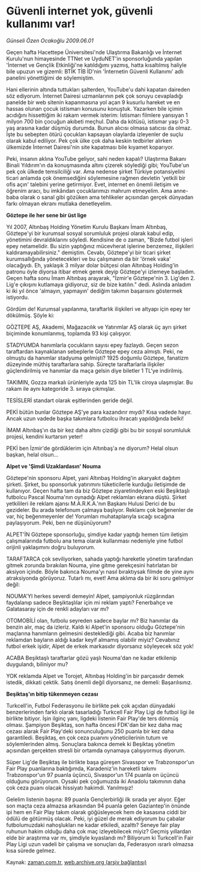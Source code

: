 # Güvenli internet yok, güvenli kullanımı var!

*Günseli Özen Ocakoğlu 2009.06.01*

<tr><td class="metin" colspan="2" style="padding-top: 20px; padding-left: 5px; padding-right: 10px;">Geçen hafta Hacettepe Üniversitesi'nde Ulaştırma Bakanlığı ve İnternet Kurulu'nun himayesinde TTNet ve UyduNET'in sponsorluğunda yapılan 'İnternet ve Gençlik Etkinliği'ne katıldığımı yazmış, hatta kısaltılmış haliyle bile upuzun ve gizemli: BTİK TİB İD'nin 'İnternetin Güvenli Kullanımı' adlı panelini yönettiğimi de söylemiştim.</td></tr><tr><td class="metin" colspan="2" style="padding-top: 20px; padding-left: 5px; padding-right: 10px;"><p>Hani ellerinin altında tuttukları şalterden, YouTube'u dahi kapatan daireden söz ediyorum. İnternet Dairesi uzmanlarının pek çok soruyu cevapladığı panelde bir web sitenin kapanmasına yol açan 9 kusurlu hareket ve en hassas olunan çocuk istismarı konusunu konuştuk. Yazarken bile içimin acıdığını hissettiğim iki rakam vermek isterim: İstismarı filmlere yansıyan 1 milyon 700 bin çocuğun akıbeti meçhul. Daha da kötüsü, istismar yaşı 0-3 yaş arasına kadar düşmüş durumda. Bunun alıcısı olmasa satıcısı da olmaz. İşte bu sebepten ötürü çocukları kapsayan olaylarda izleyenler de suçlu olarak kabul ediliyor. Pek çok ülke çok daha keskin tedbirler alırken ülkemizde İnternet Dairesi'nin site kapatması bile kıyamet koparıyor.
<p>Peki, insanın aklına YouTube geliyor, sahi neden kapalı? Ulaştırma Bakanı Binali Yıldırım'ın da konuşmasında altını çizerek söylediği gibi; YouTube'un pek çok ülkede temsilciliği var. Ama nedense şirket Türkiye potansiyelini ticari anlamda çok önemsediğini söylemesine rağmen devletin 'yetkili bir ofis açın' talebini yerine getirmiyor. Evet, internet en önemli iletişim ve öğrenim aracı, bu imkândan çocuklarımızı mahrum etmeyelim. Ama anne-baba olarak o sanal gibi gözüken ama tehlikeler açısından gerçek dünyadan farkı olmayan ekranı mutlaka denetleyelim.
<p><b>Göztepe ile her sene bir üst lige </b>
<p>Yıl 2007, Altınbaş Holding Yönetim Kurulu Başkanı İmam Altınbaş, Göztepe'yi bir kurumsal sosyal sorumluluk projesi olarak kabul edip, yönetimini devraldıklarını söyledi. Kendisine de o zaman, "Bizde futbol işleri epey netamelidir. Bu sizin yaptığınız mücevherat işlerine benzemez, ilişkileri kaldıramayabilirsiniz." demiştim. Cevabı, Göztepe'yi bir ticari şirket kurumsallığında yönetecekleri ve bu çalışmanın da bir 'örnek vaka' olacağıydı. Eh, yaklaşık 3 milyar dolar bütçesi olan Altınbaş Holding'in patronu öyle diyorsa itibar etmek gerek deyip Göztepe'yi izlemeye başladım. Geçen hafta sonu İmam Altınbaş arayarak, "İzmir'e Göztepe'nin 3. Lig'den 2. Lig'e çıkışını kutlamaya gidiyoruz, siz de bize katılın." dedi. Aslında anladım ki iki yıl önce 'almayın, yapmayın' dediğim takımın başarısını göstermek istiyordu.
<p>Gördüm de! Kurumsal yapılanma, taraftarlık ilişkileri ve altyapı için epey ter dökülmüş. Şöyle ki:
<p>GÖZTEPE AŞ, Akademi, Mağazacılık ve Yatırımlar AŞ olarak üç ayrı şirket biçiminde konumlanmış, toplamda 93 kişi çalışıyor.
<p>STADYUMDA hanımlarla çocukların sayısı epey fazlaydı. Geçen sezon taraftardan kaynaklanan sebeplerle Göztepe epey ceza almıştı. Peki, ne olmuştu da hanımlar stadyuma gelmişti? 1925 doğumlu Göztepe, fanatizm düzeyinde müthiş taraftarlara sahip. Süreçte taraftarlarla ilişkiler güçlendirilmiş ve hanımlar da maça gelsin diye biletler 1 TL'ye indirilmiş.
<p>TAKIMIN, Gozza markalı ürünleriyle ayda 125 bin TL'lik ciroya ulaşmışlar. Bu rakam ile aynı kategoride 3. sıraya çıkmışlar.
<p>TESİSLERİ standart olarak eşitlerinden geride değil. 
<p>PEKİ bütün bunlar Göztepe AŞ'ye para kazandırır mıydı? Kısa vadede hayır. Ancak uzun vadede başka takımlara futbolcu ihracatı yapıldığında belki!
<p>İMAM Altınbaş'ın da bir kez daha altını çizdiği gibi bu bir sosyal sorumluluk projesi, kendini kurtarsın yeter!
<p>PEKİ ben İzmir'de gördüklerim için Altınbaş'a ne diyorum? Helal olsun başkan, helal olsun...
<p><b>Alpet ve 'Şimdi Uzaklardasın' Nouma</b>
<p>Göztepe'nin sponsoru Alpet, yani Altınbaş Holding'in akaryakıt dağıtım şirketi. Şirket, bu sponsorluk yatırımını tüketicilerle kurduğu iletişimde de kullanıyor. Geçen hafta tam da biz Göztepe ziyaretindeyken eski Beşiktaşlı futbolcu Pascal Nouma'nın oynadığı Alpet reklamları ekrana düştü. Şirket yetkilileri ile reklam ajansı M.A.R.K.A.'nın Başkanı Hulusi Derici de bu gezideler. Bu arada telefonum çalmaya başlıyor. Reklamı çok beğenenler de var, hiç beğenmeyenler de! Yorumları muhataplarıyla sıcağı sıcağına paylaşıyorum. Peki, ben ne düşünüyorum?
<p>ALPET'İN Göztepe sponsorluğu, şimdiye kadar yaptığı hemen tüm iletişim çalışmalarında futbolu ana tema olarak kullanması nedeniyle yine futbol orijinli yaklaşımını doğru buluyorum. 
<p>TARAFTARCA çok seviliyorken, sahada yaptığı hareketle yönetim tarafından gitmek zorunda bırakılan Nouma, yine gitme gerekçesini hatırlatan bir aksiyon içinde. Böyle bakınca Nouma'yı nasıl bıraktıysak filmde de yine aynı atraksiyonda görüyoruz. Tutarlı mı, evet! Ama aklıma da bir iki soru gelmiyor değil:
<p>NOUMA'YI herkes severdi demeyin! Alpet, şampiyonluk rüzgârından faydalanıp sadece Beşiktaşlılar için mi reklam yaptı? Fenerbahçe ve Galatasaray için de renkli adayları var mı?
<p>OTOMOBİLİ olan, futbolu seyreden sadece baylar mı? Biz hanımlar da benzin alır, maç da izleriz. Kaldı ki Alpet'in sponsoru olduğu Göztepe'nin maçlarına hanımların gelmesini desteklediği gibi. Acaba biz hanımlar reklamdan bayların aldığı kadar keyif almamış olabilir miyiz? Cevabınız futbol erkek işidir, Alpet de erkek markasıdır diyorsanız söyleyecek söz yok!
<p>ACABA Beşiktaşlı taraftarlar gözü yaşlı Nouma'dan ne kadar etkilenip duygulandı, biliniyor mu?
<p>YOK reklamda Alpet ve Torojet, Altınbaş Holding'in bir parçasıdır demek istedik, dikkati çektik. Satış önemli değil diyorsanız, ne demeli: Başarılısınız.
<p><b>Beşiktaş'ın bitip tükenmeyen cezası</b>
<p>Turkcell'in, Futbol Federasyonu ile birlikte pek çok açıdan dünyadaki benzerlerinden farklı olarak tasarladığı Turkcell Fair Play Ligi de futbol ligi ile birlikte bitiyor. İşin ilginç yanı, ligdeki listenin Fair Play'de ters dönmüş olması. Şampiyon Beşiktaş, son hafta öncesi FDK'dan bir kez daha maç cezası alarak Fair Play'deki sonunculuğunu 250 puanla bir kez daha garantiledi. Beşiktaş, en çok ceza puanını yöneticilerinin tutum ve söylemlerinden almış. Sonuçlara bakınca demek ki Beşiktaş yönetim açısından gerçekten stresli bir ortamda oynamaya çalışıyormuş diyorum.
<p>Süper Lig'de Beşiktaş ile birlikte başa güreşen Sivasspor ve Trabzonspor'un Fair Play puanlarına baktığımda, Karadeniz'in hareketli takımı Trabzonspor'un 97 puanla üçüncü, Sivaspor'un 174 puanla on üçüncü olduğunu görüyorum. Oysaki pek çoğumuzda iki Anadolu takımının daha çok ceza puanı olacak hissiyatı hakimdi. Yanılmışız!
<p>Gelelim listenin başına: 89 puanla Gençlerbirliği ilk sırada yer alıyor. Eğer son maçta ceza almazsa arkasından 94 puanla gelen Gaziantep'in önünde ipi hem en Fair Play takım olarak göğüsleyecek hem de kasasına ciddi bir ödülü de götürmüş olacak. Peki, iyi güzel de merak ediyorum bu çabalar futbolumuzdaki nahoşlukları ne kadar etkiledi, azalttı? Seneye fair play ruhunun hakim olduğu daha çok maç izleyebilecek miyiz? Geçmiş yıllardan elde bir araştırma var mı, şimdiyle kıyaslandı mı? Biliyorum ki Turkcell'in Fair Play Ligi uzun vadeli bir çalışma ve sonuçları da, Federasyon ısrarlı olmazsa kısa sürede gelmez.<br/></p></p></p></p></p></p></p></p></p></p></p></p></p></p></p></p></p></p></p></p></p></p></p></p></td></tr>

Kaynak: [zaman.com.tr](http://zaman.com.tr/yazar.do?yazino=853925), [web.archive.org (arşiv bağlantısı)](http://web.archive.org/web/20090607234318/http://www.zaman.com.tr:80/yazar.do?yazino=853925)
